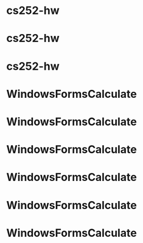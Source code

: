 # cs252-hw
# cs252-hw
# cs252-hw
# WindowsFormsCalculate
# WindowsFormsCalculate
# WindowsFormsCalculate
# WindowsFormsCalculate
# WindowsFormsCalculate
# WindowsFormsCalculate

